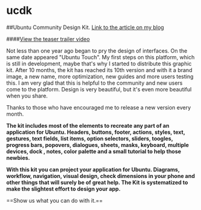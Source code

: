 ucdk
====

##Ubuntu Community Design Kit.
[Link to the article on my blog](http://lucasromerodb.blogspot.com.ar/p/ucdk.html)

####[View the teaser trailer video](https://www.youtube.com/watch?v=jtq0w46hzK0)

Not less than one year ago began to pry the design of interfaces. On the same date appeared "Ubuntu Touch". My first steps on this platform, which is still in development, maybe that's why I started to distribute this graphic kit. After 10 months, the kit has reached its 10th version and with it a brand image, a new name, more optimization, new guides and more users testing this. I am very glad that this is helpful to the community and new users come to the platform. Design is very beautiful, but it's even more beautiful when you share. 

Thanks to those who have encouraged me to release a new version every month.


**The kit includes most of the elements to recreate any part of an application for Ubuntu. Headers, buttons, footer, actions, styles, text, gestures, text fields, list items, option selectors, sliders, toogles, progress bars, popovers, dialogues, sheets, masks, keyboard, multiple devices, dock , notes, color palette and a small tutorial to help those newbies.**

**With this kit you can project your application for Ubuntu. Diagrams, workflow, navigation, visual design, check dimensions in your phone and other things that will surely be of great help. 
The Kit is systematized to make the slightest effort to design your app.**

==Show us what you can do with it.==